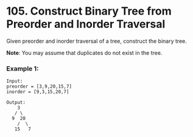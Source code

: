 # 105. Construct Binary Tree from Preorder and Inorder Traversal

Given preorder and inorder traversal of a tree, construct the binary tree.

**Note**:
You may assume that duplicates do not exist in the tree.

### Example 1:
```
Input: 
preorder = [3,9,20,15,7]
inorder = [9,3,15,20,7]

Output:
    3
   / \
  9  20
    /  \
   15   7
```
